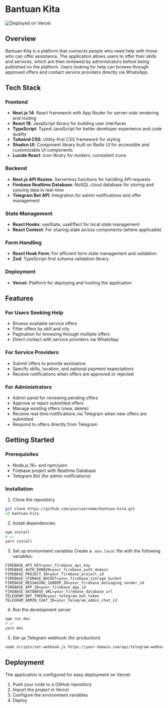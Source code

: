 # Bantuan Kita

![Deployed on Vercel](https://img.shields.io/badge/Deployed%20on-Vercel-black?style=for-the-badge&logo=vercel)

## Overview

Bantuan Kita is a platform that connects people who need help with those who can offer assistance. The application allows users to offer their skills and services, which are then reviewed by administrators before being published on the platform. Users looking for help can browse through approved offers and contact service providers directly via WhatsApp.

## Tech Stack

### Frontend
- **Next.js 14**: React framework with App Router for server-side rendering and routing
- **React 18**: JavaScript library for building user interfaces
- **TypeScript**: Typed JavaScript for better developer experience and code quality
- **Tailwind CSS**: Utility-first CSS framework for styling
- **Shadcn UI**: Component library built on Radix UI for accessible and customizable UI components
- **Lucide React**: Icon library for modern, consistent icons

### Backend
- **Next.js API Routes**: Serverless functions for handling API requests
- **Firebase Realtime Database**: NoSQL cloud database for storing and syncing data in real-time
- **Telegram Bot API**: Integration for admin notifications and offer management

### State Management
- **React Hooks**: useState, useEffect for local state management
- **React Context**: For sharing state across components (where applicable)

### Form Handling
- **React Hook Form**: For efficient form state management and validation
- **Zod**: TypeScript-first schema validation library

### Deployment
- **Vercel**: Platform for deploying and hosting the application

## Features

### For Users Seeking Help
- Browse available service offers
- Filter offers by skill and city
- Pagination for browsing through multiple offers
- Direct contact with service providers via WhatsApp

### For Service Providers
- Submit offers to provide assistance
- Specify skills, location, and optional payment expectations
- Receive notifications when offers are approved or rejected

### For Administrators
- Admin panel for reviewing pending offers
- Approve or reject submitted offers
- Manage existing offers (view, delete)
- Receive real-time notifications via Telegram when new offers are submitted
- Respond to offers directly from Telegram

## Getting Started

### Prerequisites
- Node.js 18+ and npm/yarn
- Firebase project with Realtime Database
- Telegram Bot (for admin notifications)

### Installation

1. Clone the repository
```bash
git clone https://github.com/yourusername/bantuan-kita.git
cd bantuan-kita
```

2. Install dependencies
```bash
npm install
# or
yarn install
```

3. Set up environment variables
Create a `.env.local` file with the following variables:
```
FIREBASE_API_KEY=your_firebase_api_key
FIREBASE_AUTH_DOMAIN=your_firebase_auth_domain
FIREBASE_PROJECT_ID=your_firebase_project_id
FIREBASE_STORAGE_BUCKET=your_firebase_storage_bucket
FIREBASE_MESSAGING_SENDER_ID=your_firebase_messaging_sender_id
FIREBASE_APP_ID=your_firebase_app_id
FIREBASE_DATABASE_URL=your_firebase_database_url
TELEGRAM_BOT_TOKEN=your_telegram_bot_token
TELEGRAM_ADMIN_CHAT_ID=your_telegram_admin_chat_id
```

4. Run the development server
```bash
npm run dev
# or
yarn dev
```

5. Set up Telegram webhook (for production)
```bash
node scripts/set-webhook.js https://your-domain.com/api/telegram-webhook
```

## Deployment

The application is configured for easy deployment on Vercel:

1. Push your code to a GitHub repository
2. Import the project in Vercel
3. Configure the environment variables
4. Deploy

